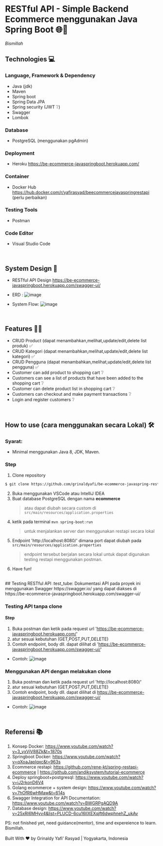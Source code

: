 # RESTful API - Simple Backend Ecommerce menggunakan Java Spring Boot :globe_with_meridians::leaves:

_Bismillah_

## Technologies :computer:

### Language, Framework & Dependency
- Java (jdk)
- Maven
- Spring boot
- Spring Data JPA 
- Spring security (JWT :grey_question:)
- Swagger 
- Lombok
### Database
- PostgreSQL (menggunakan pgAdmin)
### Deployment
- Heroku https://be-ecommerce-javaspringboot.herokuapp.com/
### Container
- Docker Hub https://hub.docker.com/r/yafirasyad/beecommercejavaspringrestapi (perlu perbaikan)
### Testing Tools
- Postman
### Code Editor 
- Visual Studio Code

<br>

## System Design :memo:
- RESTful API Design https://be-ecommerce-javaspringboot.herokuapp.com/swagger-ui/
- ERD : 
![image](https://user-images.githubusercontent.com/46275481/196972526-ce30e0ab-7606-4a97-9b86-dd1ece055b1d.png)

- System Flow: 
![image](https://user-images.githubusercontent.com/46275481/196972314-a1ad2c04-4659-4ad2-b9f4-7ee5ab5ac059.png)
<br>

## Features :man_technologist:
- CRUD Product (dapat menambahkan,melihat,update/edit,delete list produk) :white_check_mark:
- CRUD Kategori (dapat menambahkan,melihat,update/edit,delete list kategori) :white_check_mark:
- CRUD Pengguna (dapat menambahkan,melihat,update/edit,delete list pengguna) :white_check_mark:
- Customer can add product to shopping cart :grey_question:
- Customers can see a list of products that have been added to the shopping cart :grey_question:
- Customer can delete product list in shopping cart :grey_question:
- Customers can checkout and make payment transactions :grey_question:
- Login and register customers :grey_question:

<br>

## How to use (cara menggunakan secara Lokal) :hammer_and_wrench:	
### Syarat:
- Minimal menggunakan Java 8, JDK, Maven.
### Step
1. Clone repository
```bash
$ git clone https://github.com/grinaldyafi/be-ecommerce-javaspring-restapi.git
```
2. Buka menggunakan VSCode atau IntelliJ IDEA
3. Buat database PostgreSQL dengan nama **ecommerce** 
   > atau dapat diubah secara custom di ```src/main/resources/application.properties```
4. ketik pada terminal ```mvn spring-boot:run```
   > untuk menjalankan server dan menggunakan restapi secara lokal
5. Endpoint 'http://localhost:8080/' dimana port dapat diubah pada ```src/main/resources/application.properties```
   > endpoint tersebut berjalan secara lokal untuk dapat digunakan testing restapi menggunakan postman.
6. Have fun! 
<br>
## Testing RESTful API :test_tube:
   Dokumentasi API pada proyek ini menggunakan Swagger https://swagger.io/ yang dapat diakses di https://be-ecommerce-javaspringboot.herokuapp.com/swagger-ui/
   
### Testing API tanpa clone
#### Step
1. Buka postman dan ketik pada request url 'https://be-ecommerce-javaspringboot.herokuapp.com/'
2. atur sesuai kebutuhan (GET,POST,PUT,DELETE)
3. Contoh endpoint, body dll. dapat dilihat di 'https://be-ecommerce-javaspringboot.herokuapp.com/swagger-ui/'
- Contoh:
![image](https://user-images.githubusercontent.com/46275481/196953688-5faf84a9-cc3c-4502-bf95-2cac24678a9a.png)

### Menggunakan API dengan melakukan clone
1. Buka postman dan ketik pada request url 'http://localhost:8080/'
2. atur sesuai kebutuhan (GET,POST,PUT,DELETE)
3. Contoh endpoint, body dll. dapat dilihat di https://be-ecommerce-javaspringboot.herokuapp.com/swagger-ui/
- Contoh:
![image](https://user-images.githubusercontent.com/46275481/196954320-c3194820-8b19-4c33-a039-fae96eee0ceb.png)

<br>

## Referensi :books:
1. Konsep Docker: https://www.youtube.com/watch?v=3_yxVjV88Zk&t=1870s
2. Springboot Docker: https://www.youtube.com/watch?v=qXoaJapIqxc&t=963s
3. Ecommerce restapi: https://github.com/rene-kt/spring-restapi-ecommerce | https://github.com/andiksystem/tutorial-ecommerce
4. Deploy springboot+postgresql: https://www.youtube.com/watch?v=iJ2rkonD6V4
6. Golang ecommerce + system design: https://www.youtube.com/watch?v=7hOfR6wHMaw&t=614s
7. Swagger Integration for API Documentation: https://www.youtube.com/watch?v=BWGRPgAQD9A
8. Database design: https://www.youtube.com/watch?v=25xRI6MHyv4&list=PLUCD-6cu16lIXEXqjft6dwphnehZ_ukAv

PS: not finished yet, need guidance(mentor), time and expereience to learn. Bismillah.
<br> <br>
Built With :heart: by Grinaldy Yafi' Rasyad | Yogyakarta, Indonesia
